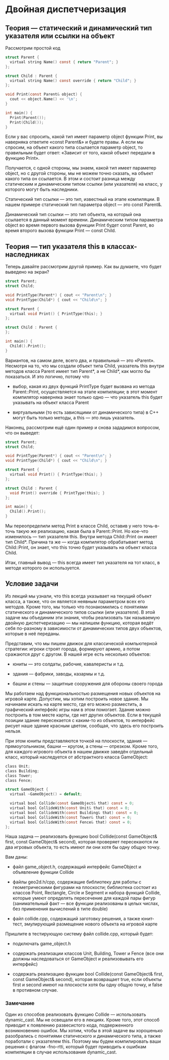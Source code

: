 # Двойная диспетчеризация
## Теория — статический и динамический тип указателя или ссылки на объект ##

Рассмотрим простой код

```objectivec
struct Parent {
  virtual string Name() const { return "Parent"; }
};

struct Child : Parent {
  virtual string Name() const override { return "Child"; }
};

void Print(const Parent& object) {
  cout << object.Name() << '\n';
}

int main() {
  Print(Parent());
  Print(Child());
}
```

Если у вас спросить, какой тип имеет параметр object функции Print, вы наверняка ответите «const Parent&» и будете правы. А если мы спросим, на объект какого типа ссылается параметр object, то правильным будет ответ: «Зависит от того, какой объект передали в функцию Print».

Получается, с одной стороны, мы знаем, какой тип имеет параметер object, но с другой стороны, мы не можем точно сказать, на объект какого типа он ссылается. В этом и состоит разница между статическим и динамическим типом ссылки (или указателя) на класс, у которого могут быть наследники.

Статический тип ссылки — это тип, известный на этапе компиляции. В нашем примере статический тип параметра object — это const Parent&.

Динамический тип ссылки — это тип объекта, на который она ссылается в данный момент времени. Динамическим типом параметра object во время первого вызова функции Print будет const Parent, во время второго вызова функции Print — const Child.

## Теория — тип указателя this в классах-наследниках ##

Теперь давайте рассмотрим другой пример. Как вы думаете, что будет выведено на экран?
```objectivec
struct Parent;
struct Child;

void PrintType(Parent*) { cout << "Parent\n"; }
void PrintType(Child*) { cout << "Child\n"; }

struct Parent {
  virtual void Print() { PrintType(this); }
};

struct Child : Parent {
};

int main() {
  Child().Print();
}
```

Вариантов, на самом деле, всего два, и правильный — это «Parent». Несмотря на то, что мы создали объект типа Child, указатель this внутри методов класса Parent имеет тип Parent*, а не Child*, как могло бы показаться. И это логично, потому что

 - выбор, какая из двух функций PrintType будет вызвана из метода Parent::Print, осуществляется на этапе компиляции; в этот момент компилятор наверняка знает только одно — что указатель this будет указывать на объект класса Parent

 - виртуальными (то есть зависящими от динамического типа) в C++ могут быть только методы, а this — это лишь указатель.

Наконец, рассмотрим ещё один пример и снова зададимся вопросом, что он выведет:
```objectivec
struct Parent;
struct Child;

void PrintType(Parent*) { cout << "Parent\n"; }
void PrintType(Child*) { cout << "Child\n"; }

struct Parent {
  virtual void Print() { PrintType(this); }
};

struct Child : Parent {
  void Print() override { PrintType(this); }
};

int main() {
  Child().Print();
}
```
Мы переопределили метод Print в классе Child, оставив у него точь-в-точь такую же реализацию, какая была в Parent::Print. Но кое-что изменилось — тип указателя this. Внутри метода Child::Print он имеет тип Child*. Причина та же — когда компилятор обрабатывает метод Child::Print, он знает, что this точно будет указывать на объект класса Child.

Итак, главный вывод — this всегда имеет тип указателя на тот класс, в методе которого он используется.

## Условие задачи ##
Из лекций мы узнали, что this всегда указывает на текущий объект класса, а также, что он является неявным параметром всех его методов. Кроме того, мы только что познакомились с понятиями статического и динамического типов ссылки (или указателя). В этой задаче мы объединим эти знания, чтобы реализовать так называемую двойную диспетчеризацию — мы напишем функцию, которая ведёт себя по-разному в зависимости от динамических типов двух объектов, которые в неё переданы.

Представим, что мы пишем движок для классической компьютерной стратегии: игроки строят города, формируют армию, а потом сражаются друг с другом. В нашей игре есть несколько объектов:

 - юниты — это солдаты, рабочие, кавалеристы и т.д.

 - здания — фабрики, заводы, казармы и т.д.

 - башни и стены — защитные сооружения для обороны своего города

Мы работаем над функциональностью размещения новых объектов на игровой карте. Допустим, мы хотим построить новое здание. Мы начинаем искать на карте место, где его можно разместить, а графический интерфейс игры нам в этом помогает. Здание можно построить в том месте карты, где нет других объектов. Если в текущей позиции здание пересекается с каким-то из объектов, то интерфейс рисует наше здание красным цветом, сообщая, что здесь его построить нельзя.

При этом юниты представляются точкой на плоскости, здания — прямоугольником, башни — кругом, а стены — отрезком. Кроме того, для каждого игрового объекта в нашем движке заведён отдельный класс, который наследуется от абстрактного класса GameObject:

```objectivec
class Unit;
class Building;
class Tower;
class Fence;

struct GameObject {
  virtual ~GameObject() = default;

  virtual bool Collide(const GameObject& that) const = 0;
  virtual bool CollideWith(const Unit& that) const = 0;
  virtual bool CollideWith(const Building& that) const = 0;
  virtual bool CollideWith(const Tower& that) const = 0;
  virtual bool CollideWith(const Fence& that) const = 0;
};
```
Наша задача — реализовать функцию bool Collide(const GameObject& first, const GameObject& second), которая проверяет пересекаются ли два игровых объекта, то есть имеют ли они хотя бы одну общую точку.

Вам даны:

 - файл game_object.h, содержащий интерфейс GameObject и объявление функции Collide

 - файлы geo2d.h/cpp, содержащие библиотеку для работы с геометрическими фигурами на плоскости; библиотека состоит из классов Point, Rectangle, Circle и Segment и набора функций Collide, которые умеют определять пересечение для каждой пары фигур (занимательный факт — все функции реализованы в целых числах, без применения вычислений в типе double)

 - файл collide.cpp, содержащий заготовку решения, а также юнит-тест, эмулирующий размещение нового объекта на игровой карте

Пришлите в тестирующую систему файл collide.cpp, который будет:

 - подключать game_object.h

 - содержать реализации классов Unit, Building, Tower и Fence (все они должны наследоваться от GameObject и реализовывать его интерфейс)

 - содержать реализацию функции bool Collide(const GameObject& first, const GameObject& second), которая возвращает true, если объекты first и second имеют на плоскости хотя бы одну общую точку, и false в противном случае.

### Замечание ###
Один из способов реализовать функцию Collide — использовать dynamic_cast. Мы не освещали его в лекциях. Кроме того, этот способ приводит к появлению развесистого кода, подверженного возникновению ошибок. Мы хотим, чтобы в этой задаче вы хорошенько разобрались с понятиями статического и динамического типа, а также поработали с указателем this. Поэтому мы будем компилировать ваши решения с флагом -fno-rtti, который будет приводить к ошибкам компиляции в случае использования dynamic_cast.

